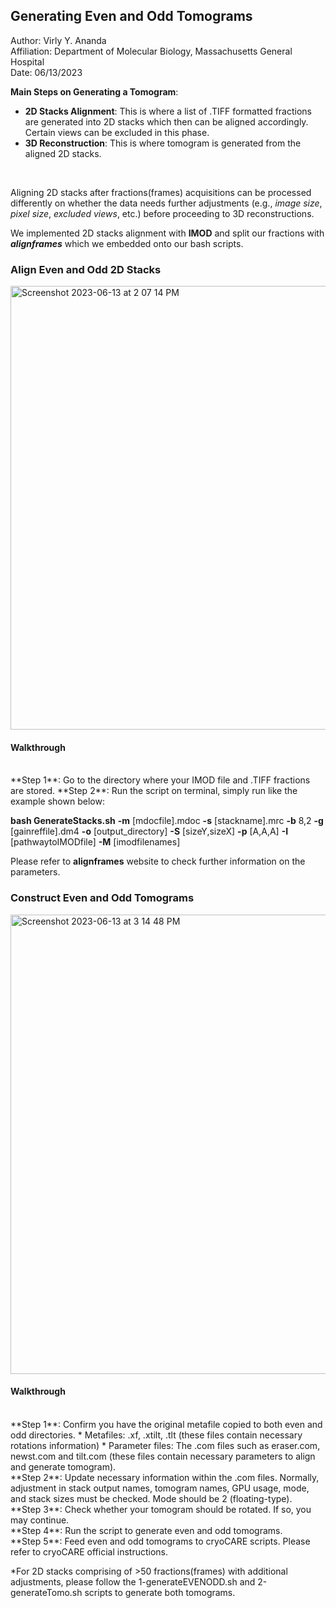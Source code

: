 ## **Generating Even and Odd Tomograms** ##

Author: Virly Y. Ananda <br>
Affiliation: Department of Molecular Biology, Massachusetts General Hospital <br>
Date: 06/13/2023

**Main Steps on Generating a Tomogram**:
* **2D Stacks Alignment**: This is where a list of .TIFF formatted fractions are generated into 2D stacks which then can be aligned accordingly. Certain views can be excluded in this phase.
* **3D Reconstruction**: This is where tomogram is generated from the aligned 2D stacks.
<br>

Aligning 2D stacks after fractions(frames) acquisitions can be processed differently on whether the data needs further adjustments (e.g., *image size*, *pixel size*, *excluded views*, etc.) before proceeding to 3D reconstructions.

We implemented 2D stacks alignment with **IMOD** and split our fractions with ***alignframes*** which we embedded onto our bash scripts.

### **Align Even and Odd 2D Stacks** ###

<img width="710" alt="Screenshot 2023-06-13 at 2 07 14 PM" src="https://github.com/virlyananda/EM-ImageProcessing/assets/70969092/484ce348-8cdf-4ff3-ae42-2fd809e1d719">

<br>

#### **Walkthrough** ####
<br>
**Step 1**: Go to the directory where your IMOD file and .TIFF fractions are stored.
**Step 2**: Run the script on terminal, simply run like the example shown below: <br>

**bash GenerateStacks.sh** **-m** [mdocfile].mdoc **-s** [stackname].mrc **-b** 8,2 **-g** [gainreffile].dm4 **-o** [output_directory] **-S** [sizeY,sizeX] **-p** [A,A,A] **-I** [pathwaytoIMODfile] **-M** [imodfilenames]

Please refer to **alignframes** website to check further information on the parameters.

### **Construct Even and Odd Tomograms** ###

<img width="735" alt="Screenshot 2023-06-13 at 3 14 48 PM" src="https://github.com/virlyananda/EM-ImageProcessing/assets/70969092/219425fc-ce97-44a7-826c-766dce9c1804">

#### **Walkthrough** ####
<br>
**Step 1**: Confirm you have the original metafile copied to both even and odd directories.
  * Metafiles: .xf, .xtilt, .tlt (these files contain necessary rotations information)
  * Parameter files: The .com files such as eraser.com, newst.com and tilt.com (these files contain necessary parameters to align and generate tomogram). <br>
**Step 2**: Update necessary information within the .com files. Normally, adjustment in stack output names, tomogram names, GPU usage, mode, and stack sizes must be checked. Mode should be 2 (floating-type). <br>
**Step 3**: Check whether your tomogram should be rotated. If so, you may continue. <br>
**Step 4**: Run the script to generate even and odd tomograms. <br>
**Step 5**: Feed even and odd tomograms to cryoCARE scripts. Please refer to cryoCARE official instructions. <br>

*For 2D stacks comprising of >50 fractions(frames) with additional adjustments, please follow the 1-generateEVENODD.sh and 2-generateTomo.sh scripts to generate both tomograms.



